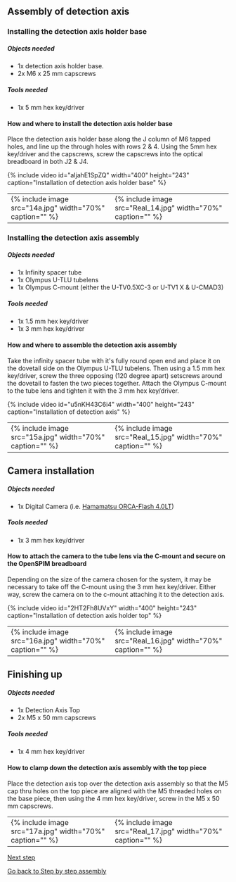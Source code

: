 ---
---
## Assembly of detection axis

### Installing the detection axis holder base

##### Objects needed

  - 1x detection axis holder base.
  - 2x M6 x 25 mm capscrews

##### Tools needed

  - 1x 5 mm hex key/driver

#### How and where to install the detection axis holder base

Place the detection axis holder base along the J column of M6 tapped holes, and line up the through holes with rows 2 & 4. Using the 5mm hex key/driver and the capscrews, screw the capscrews into the optical breadboard in both J2 & J4.

{% include video id="aIjahE1SpZQ" width="400" height="243" caption="Installation of detection axis holder base" %}

<table>
<tr>
<td>{% include image src="14a.jpg" width="70%" caption="" %}</td>
<td>{% include image src="Real_14.jpg" width="70%" caption="" %}</td>
</tr>
</table>

### Installing the detection axis assembly

##### Objects needed

  - 1x Infinity spacer tube
  - 1x Olympus U-TLU tubelens
  - 1x Olympus C-mount (either the U-TV0.5XC-3 or U-TV1 X & U-CMAD3)

##### Tools needed

  - 1x 1.5 mm hex key/driver
  - 1x 3 mm hex key/driver

#### How and where to assemble the detection axis assembly

Take the infinity spacer tube with it's fully round open end and place it on the dovetail side on the Olympus U-TLU tubelens. Then using a 1.5 mm hex key/driver, screw the three opposing (120 degree apart) setscrews around the dovetail to fasten the two pieces together. Attach the Olympus C-mount to the tube lens and tighten it with the 3 mm hex key/driver.

{% include video id="u5nKH43C6i4" width="400" height="243" caption="Installation of detection axis" %}

<table>
<tr>
<td>{% include image src="15a.jpg" width="70%" caption="" %}</td>
<td>{% include image src="Real_15.jpg" width="70%" caption="" %}</td>
</tr>
</table>

## Camera installation

##### Objects needed

  - 1x Digital Camera (i.e. [Hamamatsu ORCA-Flash 4.0LT](https://www.hamamatsu.com/eu/en/community/life_science_camera/product/search/C11440-42U/index.html))

##### Tools needed

  - 1x 3 mm hex key/driver

#### How to attach the camera to the tube lens via the C-mount and secure on the OpenSPIM breadboard

Depending on the size of the camera chosen for the system, it may be necessary to take off the C-mount using the 3 mm hex key/driver. Either way, screw the camera on to the c-mount attaching it to the detection axis.

{% include video id="2HT2Fh8UVxY" width="400" height="243" caption="Installation of detection axis holder top" %}

<table>
<tr>
<td>{% include image src="16a.jpg" width="70%" caption="" %}</td>
<td>{% include image src="Real_16.jpg" width="70%" caption="" %}</td>
</tr>
</table>

## Finishing up

##### Objects needed

  - 1x Detection Axis Top
  - 2x M5 x 50 mm capscrews

##### Tools needed

  - 1x 4 mm hex key/driver

#### How to clamp down the detection axis assembly with the top piece

Place the detection axis top over the detection axis assembly so that the M5 cap thru holes on the top piece are aligned with the M5 threaded holes on the base piece, then using the 4 mm hex key/driver, screw in the M5 x 50 mm capscrews.

<table>
<tr>
<td>{% include image src="17a.jpg" width="70%" caption="" %}</td>
<td>{% include image src="Real_17.jpg" width="70%" caption="" %}</td>
</tr>
</table>

[Next step](Install_the_4D_motor_system)

[Go back to Step by step assembly](Step_by_step_assembly)
